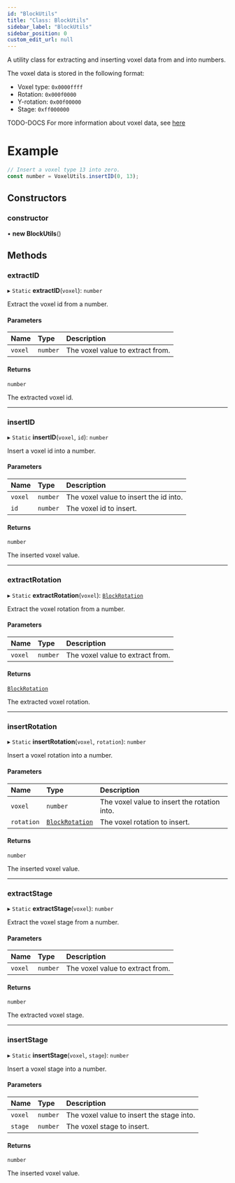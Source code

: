 ```yaml
---
id: "BlockUtils"
title: "Class: BlockUtils"
sidebar_label: "BlockUtils"
sidebar_position: 0
custom_edit_url: null
---
```


A utility class for extracting and inserting voxel data from and into numbers.

The voxel data is stored in the following format:
- Voxel type: `0x0000ffff`
- Rotation: `0x000f0000`
- Y-rotation: `0x00f00000`
- Stage: `0xff000000`

TODO-DOCS
For more information about voxel data, see [here](/)

# Example
```ts
// Insert a voxel type 13 into zero.
const number = VoxelUtils.insertID(0, 13);
```

## Constructors

### constructor

• **new BlockUtils**()

## Methods

### extractID

▸ `Static` **extractID**(`voxel`): `number`

Extract the voxel id from a number.

#### Parameters

| Name | Type | Description |
| :------ | :------ | :------ |
| `voxel` | `number` | The voxel value to extract from. |

#### Returns

`number`

The extracted voxel id.

___

### insertID

▸ `Static` **insertID**(`voxel`, `id`): `number`

Insert a voxel id into a number.

#### Parameters

| Name | Type | Description |
| :------ | :------ | :------ |
| `voxel` | `number` | The voxel value to insert the id into. |
| `id` | `number` | The voxel id to insert. |

#### Returns

`number`

The inserted voxel value.

___

### extractRotation

▸ `Static` **extractRotation**(`voxel`): [`BlockRotation`](BlockRotation.md)

Extract the voxel rotation from a number.

#### Parameters

| Name | Type | Description |
| :------ | :------ | :------ |
| `voxel` | `number` | The voxel value to extract from. |

#### Returns

[`BlockRotation`](BlockRotation.md)

The extracted voxel rotation.

___

### insertRotation

▸ `Static` **insertRotation**(`voxel`, `rotation`): `number`

Insert a voxel rotation into a number.

#### Parameters

| Name | Type | Description |
| :------ | :------ | :------ |
| `voxel` | `number` | The voxel value to insert the rotation into. |
| `rotation` | [`BlockRotation`](BlockRotation.md) | The voxel rotation to insert. |

#### Returns

`number`

The inserted voxel value.

___

### extractStage

▸ `Static` **extractStage**(`voxel`): `number`

Extract the voxel stage from a number.

#### Parameters

| Name | Type | Description |
| :------ | :------ | :------ |
| `voxel` | `number` | The voxel value to extract from. |

#### Returns

`number`

The extracted voxel stage.

___

### insertStage

▸ `Static` **insertStage**(`voxel`, `stage`): `number`

Insert a voxel stage into a number.

#### Parameters

| Name | Type | Description |
| :------ | :------ | :------ |
| `voxel` | `number` | The voxel value to insert the stage into. |
| `stage` | `number` | The voxel stage to insert. |

#### Returns

`number`

The inserted voxel value.
